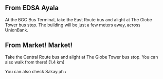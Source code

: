 ## From EDSA Ayala

At the BGC Bus Terminal, take the East Route bus and alight at The Globe Tower bus stop. The building will be just a few meters away, across UnionBank.

## From Market! Market!

Take the Central Route bus and alight at The Globe Tower bus stop. You can also walk from there! (1.4 km)

You can also check Sakay.ph ›
